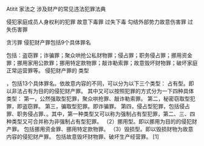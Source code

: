 Atitit 家法之 涉及财产的常见违法犯罪法典

侵犯家庭成员人身权利的犯罪
故意下毒罪  过失下毒
勾结外部势力故意伤害罪    过失伤害罪

贪污罪
侵犯财产罪包括9个具体罪名

包括：盗窃罪；诈骗罪；聚众哄抢公私财物罪；侵占罪；职务侵占罪；挪用资金罪；挪用家用公款罪；挪用特定款物罪；敲诈勒索罪；故意毁坏财物罪；破坏家庭正常运营罪等。
侵犯财产罪的 类型

，包括13个具体罪名。依故意内容的不同，可以分为以下三个类型：
 占有型。即以非法占有为目的的侵犯财产罪。
其中又可以按照犯罪的方式分为一下四种具体类型：
第一，公然强取型犯罪，聚众哄抢罪、敲诈勒索罪。
第二，秘密窃取型犯罪，即盗窃罪。
第三，骗取型犯罪。即诈骗罪。
第四，侵占型犯罪，包括侵占罪、职务侵占罪、。其中，第一种类型又可以称为强制占有型犯罪，第二、三、四种类型又可合并称为非强制占有型犯罪。
（2）挪用型。即以挪用为目的的侵犯财产罪。
包括挪用资金罪、挪用特定款物罪。
（3）毁损型。即以毁损财物为故意内容的侵犯财产罪。
包括故意毁坏财物罪、破坏生产经营罪。 [1] 

